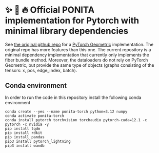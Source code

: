 # ✨ 🐴 🔥 Official PONITA implementation for Pytorch with minimal library dependencies

See [the original github repo](https://github.com/ebekkers/ponita) for a [PyTorch Geometric](https://pytorch-geometric.readthedocs.io/en/latest/) implementation. The original repo has more features than this one. The current repository is a minimal dependency implementation that currently only implements the fiber bundle method. Moreover, the dataloaders do not rely on PyTorch Geometric, but provide the same type of objects (graphs consisting of the tensors: x, pos, edge_index, batch).

## Conda environment
In order to run the code in this repository install the following conda environment
```
conda create --yes --name ponita-torch python=3.12 numpy
conda activate ponita-torch
conda install pytorch torchvision torchaudio pytorch-cuda=12.1 -c pytorch -c nvidia -y
pip install tqdm
pip install rdkit
pip install pandas
pip3 install pytorch_lightning
pip3 install wandb
```
